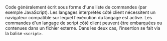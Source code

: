 Code généralement écrit sous forme d'une liste de commandes (par exemple JavaScript). Les langages interprétés côté client nécessitent un navigateur compatible sur lequel l'exécution du langage est active. Les commandes d'un langage de script côté client peuvent être embarquées ou contenues dans un fichier externe. Dans les deux cas, l'insertion se fait via la balise `<script>`.
